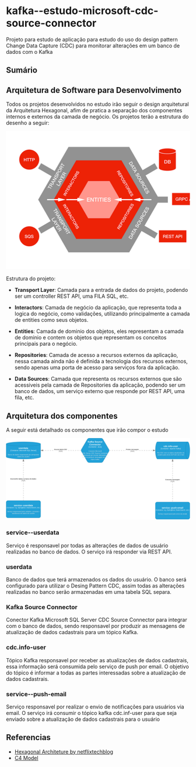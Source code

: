 # kafka--estudo-microsoft-cdc-source-connector
Projeto para estudo de aplicação para estudo do uso do design pattern Change Data Capture (CDC) para monitorar alterações em um banco de dados com o Kafka


## Sumário


## Arquitetura de Software para Desenvolvimento

Todos os projetos desenvolvidos no estudo irão seguir o design arquitetural da Arquitetura Hexagonal, afim de pratica a separação dos componentes internos e externos da camada de negócio. Os projetos terão a estrutura do desenho a seguir:

![Arquitetura Hexagonal - Estruturas](./imgs/Hexagonal-architecture-draw-structures.png)


Estrutura do projeto:

- **Transport Layer**: Camada para a entrada de dados do projeto, podendo ser um controller REST API, uma FILA SQL, etc.

- **Interactors**: Camada de negócio da aplicação, que representa toda a logica do negócio, como validações, utilizando principalmente a camada de entities como seus objetos.

- **Entities**: Camada de dominio dos objetos, eles representam a camada de dominio e contem os objetos que representam os conceitos principais para o negócio.

- **Repositories**: Camada de acesso a recursos externos da aplicação, nessa camada ainda não é definida a tecnologia dos recursos externos, sendo apenas uma porta de acesso para serviços fora da aplicação.

- **Data Sources**: Camada que representa os recursos externos que são acessiveis pela camada de Repositories da aplicação, podendo ser um banco de dados, um serviço externo que responde por REST API, uma fila, etc.


## Arquitetura dos componentes

A seguir está detalhado os componentes que irão compor o estudo

![Arquitetura dos componentes](./imgs/CRUD-&-CDC.drawio.svg)


### service--userdata
Serviço é responsavel por todas as alterações de dados de usuário realizadas no banco de dados. O serviço irá responder via REST API.

### userdata
Banco de dados que terá armazenados os dados do usuário. O banco será configurado para utilizar o Desing Pattern CDC, assim todas as alterações realizadas no banco serão armazenadas em uma tabela SQL separa.

### Kafka Source Connector
Conector Kafka Microsoft SQL Server CDC Source Connector para integrar com o banco de dados, sendo responsavel por produzir as mensagens de atualização de dados cadastrais para um tópico Kafka.

### cdc.info-user
Tópico Kafka responsavel por receber as atualizações de dados cadastrais, essa informação será consumida pelo serviço de push por email. O objetivo do tópico é informar a todas as partes interessadas sobre a atualização de dados cadastrais.


### service--push-email
Serviço responsavel por realizar o envio de notificações para usuários via email. O serviço irá consumir o tópico kafka cdc.inf-user para que seja enviado sobre a atualização de dados cadastrais para o usuário


## Referencias

- [Hexagonal Architeture by netflixtechblog](https://netflixtechblog.com/ready-for-changes-with-hexagonal-architecture-b315ec967749)
- [C4 Model](https://c4model.com/)




